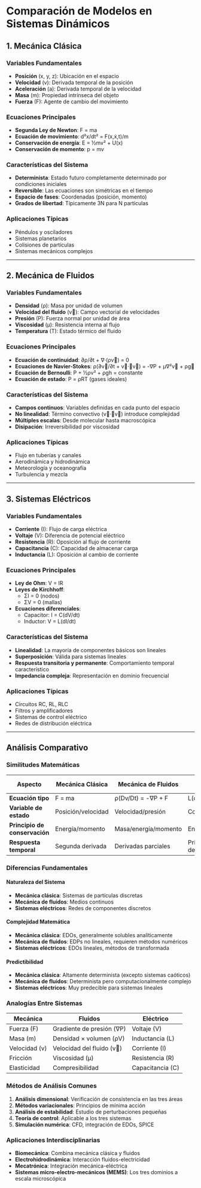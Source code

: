 # Comparación de Modelos en Sistemas Dinámicos

## 1. Mecánica Clásica

### Variables Fundamentales
- **Posición** (x, y, z): Ubicación en el espacio
- **Velocidad** (v): Derivada temporal de la posición
- **Aceleración** (a): Derivada temporal de la velocidad
- **Masa** (m): Propiedad intrínseca del objeto
- **Fuerza** (F): Agente de cambio del movimiento

### Ecuaciones Principales
- **Segunda Ley de Newton**: F = ma
- **Ecuación de movimiento**: d²x/dt² = F(x,ẋ,t)/m
- **Conservación de energía**: E = ½mv² + U(x)
- **Conservación de momento**: p = mv

### Características del Sistema
- **Determinista**: Estado futuro completamente determinado por condiciones iniciales
- **Reversible**: Las ecuaciones son simétricas en el tiempo
- **Espacio de fases**: Coordenadas (posición, momento)
- **Grados de libertad**: Típicamente 3N para N partículas

### Aplicaciones Típicas
- Péndulos y osciladores
- Sistemas planetarios
- Colisiones de partículas
- Sistemas mecánicos complejos

---

## 2. Mecánica de Fluidos

### Variables Fundamentales
- **Densidad** (ρ): Masa por unidad de volumen
- **Velocidad del fluido** (v⃗): Campo vectorial de velocidades
- **Presión** (P): Fuerza normal por unidad de área
- **Viscosidad** (μ): Resistencia interna al flujo
- **Temperatura** (T): Estado térmico del fluido

### Ecuaciones Principales
- **Ecuación de continuidad**: ∂ρ/∂t + ∇·(ρv⃗) = 0
- **Ecuaciones de Navier-Stokes**: ρ(∂v⃗/∂t + v⃗·∇v⃗) = -∇P + μ∇²v⃗ + ρg⃗
- **Ecuación de Bernoulli**: P + ½ρv² + ρgh = constante
- **Ecuación de estado**: P = ρRT (gases ideales)

### Características del Sistema
- **Campos continuos**: Variables definidas en cada punto del espacio
- **No linealidad**: Término convectivo (v⃗·∇v⃗) introduce complejidad
- **Múltiples escalas**: Desde molecular hasta macroscópica
- **Disipación**: Irreversibilidad por viscosidad

### Aplicaciones Típicas
- Flujo en tuberías y canales
- Aerodinámica y hidrodinámica
- Meteorología y oceanografía
- Turbulencia y mezcla

---

## 3. Sistemas Eléctricos

### Variables Fundamentales
- **Corriente** (I): Flujo de carga eléctrica
- **Voltaje** (V): Diferencia de potencial eléctrico
- **Resistencia** (R): Oposición al flujo de corriente
- **Capacitancia** (C): Capacidad de almacenar carga
- **Inductancia** (L): Oposición al cambio de corriente

### Ecuaciones Principales
- **Ley de Ohm**: V = IR
- **Leyes de Kirchhoff**: 
  - ΣI = 0 (nodos)
  - ΣV = 0 (mallas)
- **Ecuaciones diferenciales**:
  - Capacitor: I = C(dV/dt)
  - Inductor: V = L(dI/dt)

### Características del Sistema
- **Linealidad**: La mayoría de componentes básicos son lineales
- **Superposición**: Válida para sistemas lineales
- **Respuesta transitoria y permanente**: Comportamiento temporal característico
- **Impedancia compleja**: Representación en dominio frecuencial

### Aplicaciones Típicas
- Circuitos RC, RL, RLC
- Filtros y amplificadores
- Sistemas de control eléctrico
- Redes de distribución eléctrica

---

## Análisis Comparativo

### Similitudes Matemáticas

| Aspecto | Mecánica Clásica | Mecánica de Fluidos | Sistemas Eléctricos |
|---------|------------------|---------------------|---------------------|
| **Ecuación tipo** | F = ma | ρ(Dv/Dt) = -∇P + F | L(dI/dt) + RI = V |
| **Variable de estado** | Posición/velocidad | Velocidad/presión | Corriente/voltaje |
| **Principio de conservación** | Energía/momento | Masa/energía/momento | Energía/carga |
| **Respuesta temporal** | Segunda derivada | Derivadas parciales | Primera derivada |

### Diferencias Fundamentales

#### Naturaleza del Sistema
- **Mecánica clásica**: Sistemas de partículas discretas
- **Mecánica de fluidos**: Medios continuos
- **Sistemas eléctricos**: Redes de componentes discretos

#### Complejidad Matemática
- **Mecánica clásica**: EDOs, generalmente solubles analíticamente
- **Mecánica de fluidos**: EDPs no lineales, requieren métodos numéricos
- **Sistemas eléctricos**: EDOs lineales, métodos de transformada

#### Predictibilidad
- **Mecánica clásica**: Altamente determinista (excepto sistemas caóticos)
- **Mecánica de fluidos**: Determinista pero computacionalmente complejo
- **Sistemas eléctricos**: Muy predecible para sistemas lineales

### Analogías Entre Sistemas

| Mecánica | Fluidos | Eléctrico |
|----------|---------|-----------|
| Fuerza (F) | Gradiente de presión (∇P) | Voltaje (V) |
| Masa (m) | Densidad × volumen (ρV) | Inductancia (L) |
| Velocidad (v) | Velocidad del fluido (v⃗) | Corriente (I) |
| Fricción | Viscosidad (μ) | Resistencia (R) |
| Elasticidad | Compresibilidad | Capacitancia (C) |

### Métodos de Análisis Comunes

1. **Análisis dimensional**: Verificación de consistencia en las tres áreas
2. **Métodos variacionales**: Principios de mínima acción
3. **Análisis de estabilidad**: Estudio de perturbaciones pequeñas
4. **Teoría de control**: Aplicable a los tres sistemas
5. **Simulación numérica**: CFD, integración de EDOs, SPICE

### Aplicaciones Interdisciplinarias

- **Biomecánica**: Combina mecánica clásica y fluidos
- **Electrohidrodinámica**: Interacción fluidos-electricidad
- **Mecatrónica**: Integración mecánica-eléctrica
- **Sistemas micro-electro-mecánicos (MEMS)**: Los tres dominios a escala microscópica
